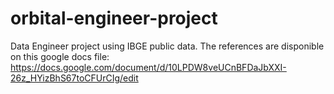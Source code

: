 # orbital-engineer-project
Data Engineer project using IBGE public data. The references are disponible on this google docs file: https://docs.google.com/document/d/10LPDW8veUCnBFDaJbXXI-26z_HYizBhS67toCFUrCIg/edit 
